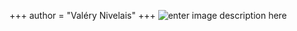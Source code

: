 +++
author = "Valéry Nivelais"
+++
![enter image description here](https://photos.google.com/search/_cAF1QipPKe4AKtspvafhUn~uRXE~ujptQDuUMaro88_Val/photo/AF1QipOlBWgK5c9Y3fe6doU2APXVLm7XiMO2Iiqw2GP3)